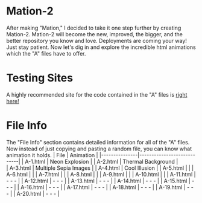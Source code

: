# Mation-2
After making "Mation," I decided to take it one step further by creating Mation-2. Mation-2 will become the new, improved, the bigger, and the better repository you know and love. Deployments are coming your way! Just stay patient. Now let's dig in and explore the incredible html animations which the "A" files have to offer.
# Testing Sites
A highly recommended site for the code contained in the "A" files is 
[right here!](https://www.w3schools.com/html/tryit.asp?filename=tryhtml_default)

# File Info
The "File Info" section contains detailed information for all of the "A" files.
Now instead of just copying and pasting a random file, you can know what animation it holds.
| File          | Animation                  |
|---------------|----------------------------|
| A-1.html      | Neon Explosion             |
| A-2.html      | Thermal Background         |   
| A-3.html      | Multiple Sepia Images      |
| A-4.html      | Cool Illusion              |
| A-5.html      |                            |
| A-6.html      |                            |
| A-7.html      |                            |
| A-8.html      |                            |
| A-9.html      |                            |
| A-10.html     |                            |
| A-11.html     |   - - -                    |
| A-12.html     |   - - -                    |
| A-13.html     |   - - -                    |
| A-14.html     |   - - -                    |
| A-15.html     |   - - -                    |
| A-16.html     |   - - -                    |
| A-17.html     |   - - -                    |
| A-18.html     |   - - -                    |
| A-19.html     |   - - -                    |
| A-20.html     |   - - -                    |
